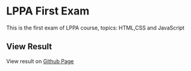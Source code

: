 # LPPA First Exam
This is the first exam of LPPA course, topics: HTML,CSS and JavaScript

## View Result
View result on [Github Page](https://ivano9.github.io/lppa-parcial-01/)